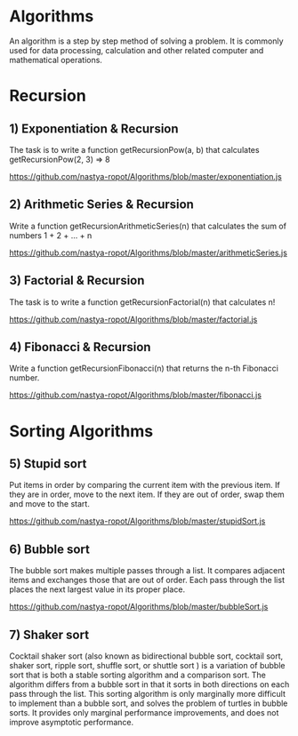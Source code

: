 # Algorithms
An algorithm is a step by step method of solving a problem. It is commonly used for data processing, calculation and other related computer and mathematical operations.

# Recursion

## 1) Exponentiation & Recursion

The task is to write a function getRecursionPow(a, b) that calculates getRecursionPow(2, 3) => 8

https://github.com/nastya-ropot/Algorithms/blob/master/exponentiation.js

## 2) Arithmetic Series & Recursion

Write a function getRecursionArithmeticSeries(n) that calculates the sum of numbers 1 + 2 + ... + n

https://github.com/nastya-ropot/Algorithms/blob/master/arithmeticSeries.js

## 3) Factorial & Recursion

The task is to write a function getRecursionFactorial(n) that calculates n!

https://github.com/nastya-ropot/Algorithms/blob/master/factorial.js

## 4) Fibonacci & Recursion

Write a function getRecursionFibonacci(n) that returns the n-th Fibonacci number.

https://github.com/nastya-ropot/Algorithms/blob/master/fibonacci.js

# Sorting Algorithms

## 5) Stupid sort

Put items in order by comparing the current item with the previous item. If they are in order, move to the next item. If they are out of order, swap them and move to the start.

https://github.com/nastya-ropot/Algorithms/blob/master/stupidSort.js

## 6) Bubble sort

The bubble sort makes multiple passes through a list. It compares adjacent items and exchanges those that are out of order. Each pass through the list places the next largest value in its proper place. 

https://github.com/nastya-ropot/Algorithms/blob/master/bubbleSort.js

## 7) Shaker sort

Cocktail shaker sort (also known as bidirectional bubble sort, cocktail sort, shaker sort, ripple sort, shuffle sort, or shuttle sort ) is a variation of bubble sort that is both a stable sorting algorithm and a comparison sort. The algorithm differs from a bubble sort in that it sorts in both directions on each pass through the list. This sorting algorithm is only marginally more difficult to implement than a bubble sort, and solves the problem of turtles in bubble sorts. It provides only marginal performance improvements, and does not improve asymptotic performance.
